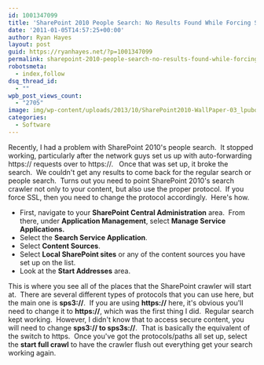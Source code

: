```yaml
---
id: 1001347099
title: 'SharePoint 2010 People Search: No Results Found While Forcing Secure (SSL) Sites'
date: '2011-01-05T14:57:25+00:00'
author: Ryan Hayes
layout: post
guid: https://ryanhayes.net/?p=1001347099
permalink: sharepoint-2010-people-search-no-results-found-while-forcing-secure-ssl-sites
robotsmeta:
  - index,follow
dsq_thread_id:
  - ""
wpb_post_views_count:
  - "2705"
image: img/wp-content/uploads/2013/10/SharePoint2010-WallPaper-03_lpubqc.jpg
categories:
  - Software
---
```

Recently, I had a problem with SharePoint 2010's people search.  It stopped working, particularly after the network guys set us up with auto-forwarding https:// requests over to https://.   Once that was set up, it broke the search.  We couldn't get any results to come back for the regular search or people search.  Turns out you need to point SharePoint 2010's search crawler not only to your content, but also use the proper protocol.  If you force SSL, then you need to change the protocol accordingly.  Here's how.<!--more-->

  * First, navigate to your **SharePoint Central Administration** area.  From there, under **Application Management**, select **Manage Service Applications.**
  * Select the **Search Service Application**.
  * Select **Content Sources**.
  * Select **Local SharePoint sites** or any of the content sources you have set up on the list.
  * Look at the **Start Addresses** area.

This is where you see all of the places that the SharePoint crawler will start at.  There are several different types of protocols that you can use here, but the main one is **sps3://**.  If you are using **https://** here, it's obvious you'll need to change it to **https://**, which was the first thing I did.  Regular search kept working.  However, I didn't know that to access secure content, you will need to change **sps3:// to sps3s://**.  That is basically the equivalent of the switch to https.  Once you've got the protocols/paths all set up, select the **start full crawl** to have the crawler flush out everything get your search working again.
